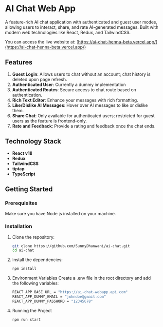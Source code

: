 # AI Chat Web App

A feature-rich AI chat application with authenticated and guest user modes, allowing users to interact, share, and rate AI-generated messages. Built with modern web technologies like React, Redux, and TailwindCSS.

You can access the live website at: [https://ai-chat-henna-beta.vercel.app/](https://ai-chat-henna-beta.vercel.app/)

## Features

1. **Guest Login**: Allows users to chat without an account; chat history is deleted upon page refresh.
2. **Authenticated User**: Currently a dummy implementation
3. **Authenticated Routes**: Secure access to chat route based on authentication.
4. **Rich Text Editor**: Enhance your messages with rich formatting.
5. **Like/Dislike AI Messages**: Hover over AI messages to like or dislike them.
6. **Share Chat**: Only available for authenticated users; restricted for guest users as the feature is frontend-only.
7. **Rate and Feedback**: Provide a rating and feedback once the chat ends.

## Technology Stack

- **React v18**
- **Redux**
- **TailwindCSS**
- **tiptap**
- **TypeScript**

## Getting Started

### Prerequisites

Make sure you have Node.js installed on your machine.

### Installation

1. Clone the repository:

   ```bash
   git clone https://github.com/SunnyDhanwani/ai-chat.git
   cd ai-chat
   ```

2. Install the dependencies:

   ```bash
   npm install
   ```

3. Environment Variables
   Create a .env file in the root directory and add the following variables:

    ```bash
    REACT_APP_BASE_URL = "https://ai-chat-webapp.api.com"
    REACT_APP_DUMMY_EMAIL = "johndoe@gmail.com"
    REACT_APP_DUMMY_PASSWORD = "12345678"
    ```

4. Running the Project

    ```bash
    npm run start
    ```
